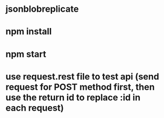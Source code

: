 # jsonblobreplicate
# npm install
# npm start
# use request.rest file to test api (send request for POST method first, then use the return id to replace :id in each request)
